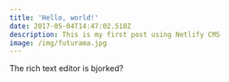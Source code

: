 ```yaml
---
title: 'Hello, world!'
date: 2017-05-04T14:47:02.510Z
description: This is my first post using Netlify CMS
image: /img/futurama.jpg
---
```


The rich text editor is bjorked?